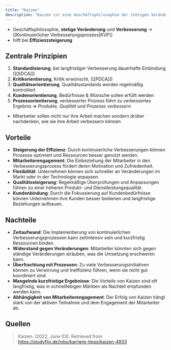 ```yaml
---
title: "Kaizen"
description: "Kaizen ist eine Geschäftsphilosophie der stetigen Veränderung und Verbesserung zur Effizienzsteigerung. Sie basiert auf Prinzipien wie Standardisierung, Kritikorientierung und Kundenfokus, fördert Mitarbeiterengagement und führt zu langfristiger Qualitätssteigerung."
---
```


- Geschäftsphilosophie, **stetige Veränderung** und **Verbesserung** -> [[Kontinuierlicher Verbesserungsprozess|KVP]]
- hilft bei **Effizienzsteigerung**

## Zentrale Prinzipien
1. **Standardisierung**, bei langfristiger Verbesserung dauerhafte Einbindung ([[SDCA]])
2. **Kritikorientierung**, Kritik erwünscht, ([[PDCA]])
3. **Qualitätsorientierung**, Qualitätsstandards werden regelmäßig kontrolliert
4. **Kundenorientierung**, Bedürfnisse & Wünsche sollen erfüllt werden
5. **Prozessorientierung**, verbesserter Prozess führt zu verbessertes Ergebnis
*=> Produkte, Qualität und Prozesse verbessern*

- Mitarbeiter sollen nicht nur ihre Arbeit machen sondern drüber nachdenken, wie sie ihre Arbeit verbessern können

## Vorteile
- **Steigerung der Effizienz**: Durch kontinuierliche Verbesserungen können Prozesse optimiert und Ressourcen besser genutzt werden.
- **Mitarbeiterengagement**: Die Einbeziehung der Mitarbeiter in den Verbesserungsprozess fördert deren Motivation und Zufriedenheit.
- **Flexibilität**: Unternehmen können sich schneller an Veränderungen im Markt oder in der Technologie anpassen.
- **Qualitätssteigerung**: Regelmäßige Überprüfungen und Anpassungen führen zu einer höheren Produkt- und Dienstleistungsqualität.
- **Kundenbindung**: Durch die Fokussierung auf Kundenbedürfnisse können Unternehmen ihre Kunden besser bedienen und langfristige Beziehungen aufbauen.

## Nachteile
- **Zeitaufwand**: Die Implementierung von kontinuierlichen Verbesserungsprozessen kann zeitintensiv sein und kurzfristig Ressourcen binden.
- **Widerstand gegen Veränderungen**: Mitarbeiter könnten sich gegen ständige Veränderungen sträuben, was die Umsetzung erschweren kann.
- **Überfrachtung mit Prozessen**: Zu viele Verbesserungsinitiativen können zu Verwirrung und Ineffizienz führen, wenn sie nicht gut koordiniert sind.
- **Mangelnde kurzfristige Ergebnisse**: Die Vorteile von Kaizen sind oft langfristig, was in schnelllebigen Märkten als Nachteil empfunden werden kann.
- **Abhängigkeit von Mitarbeiterengagement**: Der Erfolg von Kaizen hängt stark von der aktiven Teilnahme und dem Engagement der Mitarbeiter ab.

## Quellen

> Kaizen. (2022, June 03). Retrieved from https://studyflix.de/jobs/karriere-tipps/kaizen-4933